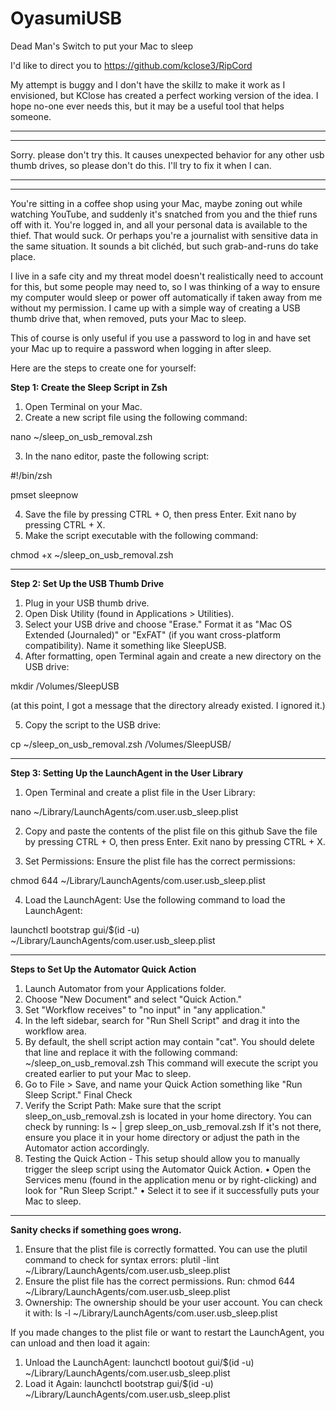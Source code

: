 # OyasumiUSB
Dead Man's Switch to put your Mac to sleep

I'd like to direct you to https://github.com/kclose3/RipCord

My attempt is buggy and I don't have the skillz to make it work as I envisioned, but KClose has created a perfect working version of the idea.
I hope no-one ever needs this, but it may be a useful tool that helps someone.



**********
**********
Sorry. please don't try this. It causes unexpected behavior for any other usb thumb drives, so please don't do this. 
I'll try to fix it when I can. 
**********
**********

You're sitting in a coffee shop using your Mac, maybe zoning out while watching YouTube, and suddenly it's snatched from you and the thief runs off with it.  You're logged in, and all your personal data is available to the thief.  That would suck.  Or perhaps you're a journalist with sensitive data in the same situation.  It sounds a bit clichéd, but such grab-and-runs do take place.

I live in a safe city and my threat model doesn't realistically need to account for this, but some people may need to, so I was thinking of a way to ensure my computer would sleep or power off automatically if taken away from me without my permission. 
I came up with a simple way of creating a USB thumb drive that, when removed, puts your Mac to sleep.

This of course is only useful if you use a password to log in and have set your Mac up to require a password when logging in after sleep.

Here are the steps to create one for yourself:  

**Step 1: Create the Sleep Script in Zsh**
1.	Open Terminal on your Mac.
2.	Create a new script file using the following command:
		
nano ~/sleep_on_usb_removal.zsh

3.	In the nano editor, paste the following script:
		
#!/bin/zsh 

pmset sleepnow

4.	Save the file by pressing CTRL + O, then press Enter. Exit nano by pressing CTRL + X.
5.	Make the script executable with the following command:
		
chmod +x ~/sleep_on_usb_removal.zsh

__________

**Step 2: Set Up the USB Thumb Drive**
1.	Plug in your USB thumb drive.
2.	Open Disk Utility (found in Applications > Utilities).
3.	Select your USB drive and choose "Erase." Format it as "Mac OS Extended (Journaled)" or "ExFAT" (if you want cross-platform compatibility). Name it something like SleepUSB.
4.	After formatting, open Terminal again and create a new directory on the USB drive:
		
mkdir /Volumes/SleepUSB

(at this point, I got a message that the directory already existed.  I ignored it.)

5.	Copy the script to the USB drive:
		
cp ~/sleep_on_usb_removal.zsh /Volumes/SleepUSB/

__________

**Step 3: Setting Up the LaunchAgent in the User Library**
1.	Open Terminal and create a plist file in the User Library:
		
nano ~/Library/LaunchAgents/com.user.usb_sleep.plist

2.	Copy and paste the contents of the plist file on this github
Save the file by pressing CTRL + O, then press Enter. Exit nano by pressing CTRL + X.

3.	Set Permissions: Ensure the plist file has the correct permissions:
		
chmod 644 ~/Library/LaunchAgents/com.user.usb_sleep.plist

4.	Load the LaunchAgent: Use the following command to load the LaunchAgent:
		
launchctl bootstrap gui/$(id -u) ~/Library/LaunchAgents/com.user.usb_sleep.plist

__________

**Steps to Set Up the Automator Quick Action**
1.	Launch Automator from your Applications folder.
2.	Choose "New Document" and select "Quick Action."
3.	Set "Workflow receives" to "no input" in "any application."
4.	In the left sidebar, search for "Run Shell Script" and drag it into the workflow area.
5.	By default, the shell script action may contain "cat". You should delete that line and replace it with the following command:
~/sleep_on_usb_removal.zsh
This command will execute the script you created earlier to put your Mac to sleep.
6.	Go to File > Save, and name your Quick Action something like "Run Sleep Script."
Final Check
7.  Verify the Script Path: Make sure that the script sleep_on_usb_removal.zsh is located in your home directory. You can check by running:
ls ~ | grep sleep_on_usb_removal.zsh
If it's not there, ensure you place it in your home directory or adjust the path in the Automator action accordingly.
8.  Testing the Quick Action - This setup should allow you to manually trigger the sleep script using the Automator Quick Action. 
	•	Open the Services menu (found in the application menu or by right-clicking) and look for "Run Sleep Script."
	•	Select it to see if it successfully puts your Mac to sleep.

__________

**Sanity checks if something goes wrong.**
1. Ensure that the plist file is correctly formatted. You can use the plutil command to check for syntax errors:
plutil -lint ~/Library/LaunchAgents/com.user.usb_sleep.plist
2. Ensure the plist file has the correct permissions. Run:
chmod 644 ~/Library/LaunchAgents/com.user.usb_sleep.plist
3. Ownership: The ownership should be your user account. You can check it with:
ls -l ~/Library/LaunchAgents/com.user.usb_sleep.plist

If you made changes to the plist file or want to restart the LaunchAgent, you can unload and then load it again:
1.	Unload the LaunchAgent:
launchctl bootout gui/$(id -u) ~/Library/LaunchAgents/com.user.usb_sleep.plist
2.	Load it Again:
launchctl bootstrap gui/$(id -u) ~/Library/LaunchAgents/com.user.usb_sleep.plist
